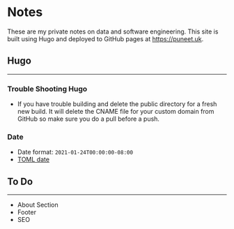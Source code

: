 # Notes

These are my private notes on data and software engineering. This site is built using Hugo and deployed to GitHub pages at https://puneet.uk.

## Hugo
-------

### Trouble Shooting Hugo

+ If you have trouble building and delete the public directory for a fresh new build.  It will delete the CNAME file for your custom domain from GitHub so make sure you do a pull before a push.

### Date

- Date format: ``` 2021-01-24T00:00:00-08:00 ```
- [TOML date](https://github.com/toml-lang/toml/blob/master/toml.md#user-content-offset-date-time)


## To Do
--------

+ About Section
+ Footer
+ SEO


